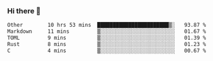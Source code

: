 ### Hi there 👋

<!--
**WShiBin/WShiBin** is a ✨ _special_ ✨ repository because its `README.md` (this file) appears on your GitHub profile.

Here are some ideas to get you started:

- 🔭 I’m currently working on ...
- 🌱 I’m currently learning ...
- 👯 I’m looking to collaborate on ...
- 🤔 I’m looking for help with ...
- 💬 Ask me about ...
- 📫 How to reach me: ...
- 😄 Pronouns: ...
- ⚡ Fun fact: ...
-->

<!--START_SECTION:waka-->

```txt
Other        10 hrs 53 mins  ███████████████████████▒░   93.87 %
Markdown     11 mins         ▒░░░░░░░░░░░░░░░░░░░░░░░░   01.67 %
TOML         9 mins          ▒░░░░░░░░░░░░░░░░░░░░░░░░   01.39 %
Rust         8 mins          ▒░░░░░░░░░░░░░░░░░░░░░░░░   01.23 %
C            4 mins          ▒░░░░░░░░░░░░░░░░░░░░░░░░   00.67 %
```

<!--END_SECTION:waka-->
